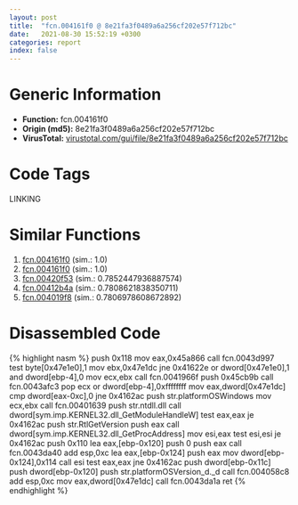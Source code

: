 ```yaml
---
layout: post
title:  "fcn.004161f0 @ 8e21fa3f0489a6a256cf202e57f712bc"
date:   2021-08-30 15:52:19 +0300
categories: report
index: false
---
```


# Generic Information
- **Function:** fcn.004161f0
- **Origin (md5):** 8e21fa3f0489a6a256cf202e57f712bc
- **VirusTotal:** [virustotal.com/gui/file/8e21fa3f0489a6a256cf202e57f712bc][virustotal_ref]

# Code Tags
<span class="tag" id="LINKING">LINKING</span>


# Similar Functions

1. [fcn.004161f0][similar_1_ref] (sim.: 1.0)
2. [fcn.004161f0][similar_2_ref] (sim.: 1.0)
3. [fcn.00420f53][similar_3_ref] (sim.: 0.7852447936887574)
4. [fcn.00412b4a][similar_4_ref] (sim.: 0.7808621838350711)
5. [fcn.004019f8][similar_5_ref] (sim.: 0.7806978608672892)


# Disassembled Code

{% highlight nasm %}
push 0x118
mov eax,0x45a866
call fcn.0043d997
test byte[0x47e1e0],1
mov ebx,0x47e1dc
jne 0x41622e
or dword[0x47e1e0],1
and dword[ebp-4],0
mov ecx,ebx
call fcn.0041966f
push 0x45cb9b
call fcn.0043afc3
pop ecx
or dword[ebp-4],0xffffffff
mov eax,dword[0x47e1dc]
cmp dword[eax-0xc],0
jne 0x4162ac
push str.platformOSWindows
mov ecx,ebx
call fcn.00401639
push str.ntdll.dll
call dword[sym.imp.KERNEL32.dll_GetModuleHandleW]
test eax,eax
je 0x4162ac
push str.RtlGetVersion
push eax
call dword[sym.imp.KERNEL32.dll_GetProcAddress]
mov esi,eax
test esi,esi
je 0x4162ac
push 0x110
lea eax,[ebp-0x120]
push 0
push eax
call fcn.0043da40
add esp,0xc
lea eax,[ebp-0x124]
push eax
mov dword[ebp-0x124],0x114
call esi
test eax,eax
jne 0x4162ac
push dword[ebp-0x11c]
push dword[ebp-0x120]
push str.platformOSVersion_d._d
call fcn.004058c8
add esp,0xc
mov eax,dword[0x47e1dc]
call fcn.0043da1a
ret 
{% endhighlight %}


[similar_1_ref]: /report/fcn.004161f0@44e1ffcf4e71f4505c09d520fd75f1e4
[similar_2_ref]: /report/fcn.004161f0@ff219f45286905b4a87327ca719363be
[similar_3_ref]: /report/fcn.00420f53@1123b7aa5760238fe93045e585b8234c
[similar_4_ref]: /report/fcn.00412b4a@59aef7c08025d70f84c85db2092fc99e
[similar_5_ref]: /report/fcn.004019f8@0aa2d73a5300dff2412388945614b507
[virustotal_ref]: https://www.virustotal.com/gui/file/8e21fa3f0489a6a256cf202e57f712bc